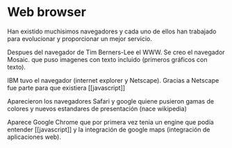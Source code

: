 # Web browser

Han existido muchisimos navegadores y cada uno de ellos han trabajado para evolucionar y proporcionar un mejor servicio.

Despues del navegador de Tim Berners-Lee el WWW. Se creo el navegador Mosaic. que puso imagenes con texto incluido (primeros gráficos con texto).

IBM tuvo el navegador (internet explorer y Netscape). Gracias a Netscape fue parte para que existiera [[javascript]] 

Aparecieron los navegadores Safari y google quiene pusieron gamas de colores y nuevos estandares de presentación (nace wikipedia)

Aparece Google Chrome que por primera vez tenia un engine que podía entender [[javascript]] y la integración de google maps (integración de aplicaciones web).